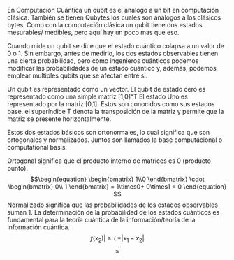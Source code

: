 En Computación Cuántica un qubit es el análogo a un bit en computación clásica. También se tienen Qubytes los cuales son análogos a los clásicos bytes. Como con la computación clásica un qubit tiene dos estados mesurables/ medibles, pero aquí hay un poco mas que eso.

Cuando mide un qubit se dice que el estado cuántico colapsa a un valor de 0 o 1. Sin embargo, antes de medirlo, los dos estados observables tienen una cierta probabilidad, pero como ingenieros cuánticos podemos modificar las probabilidades de un estado cuántico y, además, podemos emplear multiples qubits que se afectan entre si.

Un qubit es representado como un vector. El qubit de estado cero es representado como una simple matriz [1,0]^T El estado Uno es representado por la matriz [0,1]. Estos son conocidos como sus estados base. el superíndice T denota la transposición de la matriz y permite que la matriz se presente horizontalmente.

Estos dos estados básicos son ortonormales, lo cual significa que son ortogonales y normalizados. Juntos son llamados la base computacional o computational basis.

Ortogonal significa que el producto interno de matrices es 0 (producto punto).
$$\begin{equation}
	\begin{bmatrix}
		1\\0
	\end{bmatrix}
	\cdot
		\begin{bmatrix}
			 0\\
			 1
		\end{bmatrix}
		= 1\times0+ 0\times1 = 0 
	\end{equation}
$$
Normalizado significa que las probabilidades de los estados observables suman 1.
La determinación de la probabilidad de los estados cuánticos es fundamental para la teoría cuántica de la información/teoría de la información cuántica.
$$f(x_2)| \geq L*|x_1-x_2|$$
$$\leq$$

